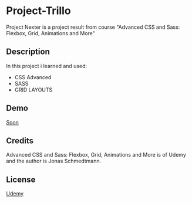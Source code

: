 # Project-Trillo

Project Nexter is a project result from course "Advanced CSS and Sass: Flexbox, Grid, Animations and More"

## Description

In this project i learned and used:

* CSS Advanced
* SASS
* GRID LAYOUTS

## Demo

[Soon](#)
## Credits

Advanced CSS and Sass: Flexbox, Grid, Animations and More is of Udemy and the author is Jonas Schmedtmann.

## License

[Udemy](https://www.udemy.com/course/advanced-css-and-sass/?couponCode=ST22MT240325G1)
